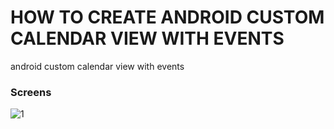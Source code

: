 # HOW TO CREATE ANDROID CUSTOM CALENDAR VIEW WITH EVENTS
android custom calendar view with events

### Screens
![1](https://user-images.githubusercontent.com/10918083/33126987-9587b6e4-cfac-11e7-8623-a68dd7140540.png)
